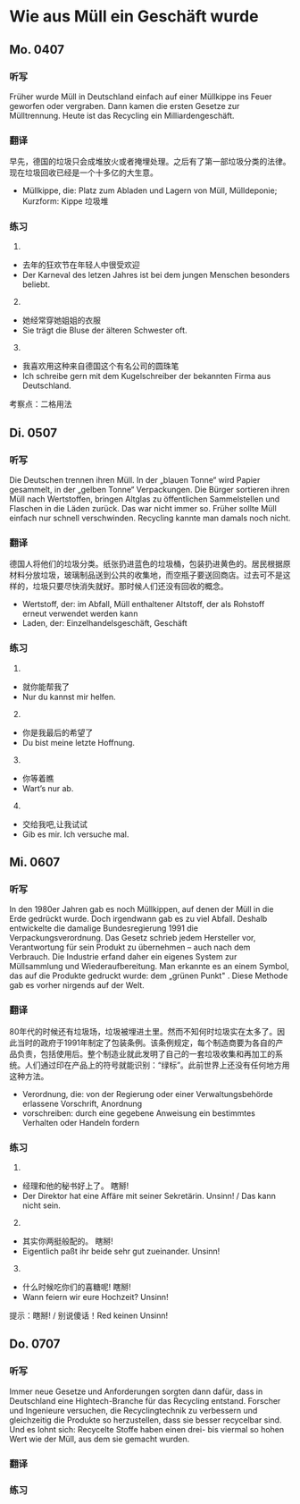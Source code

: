Wie aus Müll ein Geschäft wurde
==========

## Mo. 0407

### 听写

Früher wurde Müll in Deutschland einfach auf einer Müllkippe ins Feuer geworfen oder vergraben. Dann kamen die ersten Gesetze zur Mülltrennung. Heute ist das Recycling ein Milliardengeschäft.

### 翻译

早先，德国的垃圾只会成堆放火或者掩埋处理。之后有了第一部垃圾分类的法律。现在垃圾回收已经是一个十多亿的大生意。

* Müll­kip­pe, die: Platz zum Abladen und Lagern von Müll, Mülldeponie; Kurzform: Kippe 垃圾堆

### 练习

1.
* 去年的狂欢节在年轻人中很受欢迎
* Der Karneval des letzen Jahres ist bei dem jungen Menschen besonders beliebt.

2.
* 她经常穿她姐姐的衣服
* Sie trägt die Bluse der älteren Schwester oft.

3.
* 我喜欢用这种来自德国这个有名公司的圆珠笔
* Ich schreibe gern mit dem Kugelschreiber der bekannten Firma aus Deutschland.

考察点：二格用法

## Di. 0507

### 听写

Die Deutschen trennen ihren Müll. In der „blauen Tonne“ wird Papier gesammelt, in der „gelben Tonne“ Verpackungen. Die Bürger sortieren ihren Müll nach Wertstoffen, bringen Altglas zu öffentlichen Sammelstellen und Flaschen in die Läden zurück. Das war nicht immer so. Früher sollte Müll einfach nur schnell verschwinden. Recycling kannte man damals noch nicht.

### 翻译

德国人将他们的垃圾分类。纸张扔进蓝色的垃圾桶，包装扔进黄色的。居民根据原材料分放垃圾，玻璃制品送到公共的收集地，而空瓶子要送回商店。过去可不是这样的，垃圾只要尽快消失就好。那时候人们还没有回收的概念。

* Wert­stoff, der: im Abfall, Müll enthaltener Altstoff, der als Rohstoff erneut verwendet werden kann
* La­den, der: Einzelhandelsgeschäft, Geschäft

### 练习

1.
* 就你能帮我了
* Nur du kannst mir helfen.

2.
* 你是我最后的希望了
* Du bist meine letzte Hoffnung.

3.
* 你等着瞧
* Wart’s nur ab.

4.
* 交给我吧,让我试试
* Gib es mir. Ich versuche mal.

## Mi. 0607

### 听写

In den 1980er Jahren gab es noch Müllkippen, auf denen der Müll in die Erde gedrückt wurde. Doch irgendwann gab es zu viel Abfall. Deshalb entwickelte die damalige Bundesregierung 1991 die Verpackungsverordnung. Das Gesetz schrieb jedem Hersteller vor, Verantwortung für sein Produkt zu übernehmen – auch nach dem Verbrauch. Die Industrie erfand daher ein eigenes System zur Müllsammlung und Wiederaufbereitung. Man erkannte es an einem Symbol, das auf die Produkte gedruckt wurde: dem „grünen Punkt" . Diese Methode gab es vorher nirgends auf der Welt.

### 翻译

80年代的时候还有垃圾场，垃圾被埋进土里。然而不知何时垃圾实在太多了。因此当时的政府于1991年制定了包装条例。该条例规定，每个制造商要为各自的产品负责，包括使用后。整个制造业就此发明了自己的一套垃圾收集和再加工的系统。人们通过印在产品上的符号就能识别：“绿标”。此前世界上还没有任何地方用这种方法。

* Ver­ord­nung, die: von der Regierung oder einer Verwaltungsbehörde erlassene Vorschrift, Anordnung
* vor­schrei­ben: durch eine gegebene Anweisung ein bestimmtes Verhalten oder Handeln fordern

### 练习

1.
* 经理和他的秘书好上了。
瞎掰!
* Der Direktor hat eine Affäre mit seiner Sekretärin.
Unsinn! / Das kann nicht sein.

2.
* 其实你两挺般配的。
瞎掰!
* Eigentlich paßt ihr beide sehr gut zueinander.
Unsinn!

3.
* 什么时候吃你们的喜糖呢!
瞎掰!
* Wann feiern wir eure Hochzeit?
Unsinn!

提示：瞎掰! / 别说傻话！Red keinen Unsinn!

## Do. 0707

### 听写

Immer neue Gesetze und Anforderungen sorgten dann dafür, dass in Deutschland eine Hightech-Branche für das Recycling entstand. Forscher und Ingenieure versuchen, die Recyclingtechnik zu verbessern und gleichzeitig die Produkte so herzustellen, dass sie besser recycelbar sind. Und es lohnt sich: Recycelte Stoffe haben einen drei- bis viermal so hohen Wert wie der Müll, aus dem sie gemacht wurden.

### 翻译

### 练习
